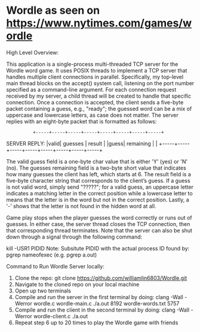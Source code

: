 # Wordle as seen on https://www.nytimes.com/games/wordle


High Level Overview: 

This application is a single-process multi-threaded TCP server for the Wordle word game. It uses POSIX threads to implement a TCP server
that handles multiple client connections in parallel. Specifically, my top-level main thread blocks on the accept() system call, listening 
on the port number specified as a command-line argument. For each connection request received by my server, a child thread will be created
to handle that specific connection. Once a connection is accepted, the client sends a five-byte packet containing a guess, e.g., "ready";
the guessed word can be a mix of uppercase and lowercase letters, as case does not matter. The server replies with an eight-byte packet that 
is formatted as follows:

              +-----+-----+-----+-----+-----+-----+-----+-----+
SERVER REPLY: |valid| guesses   |           result            |
              |guess| remaining |                             |
              +-----+-----+-----+-----+-----+-----+-----+-----+
              
The valid guess field is a one-byte char value that is either 'Y' (yes) or 'N' (no).
The guesses remaining field is a two-byte short value that indicates how many guesses the client has left, which starts at 6.
The result field is a five-byte character string that corresponds to the client’s guess. If a guess is not valid word, simply send "?????"; 
for a valid guess, an uppercase letter indicates a matching letter in the correct position while a lowercase letter to means that the letter
is in the word but not in the correct position. Lastly, a '-' shows that the letter is not found in the hidden word at all.

Game play stops when the player guesses the word correctly or runs out of guesses. In either case, the server thread closes the TCP connection, 
then that corresponding thread terminates. Note that the server can also be shut down through a signal through the following command: 

kill -USR1 PIDID        Note: Subsitute PIDID with the actual process ID found by: pgrep nameofexec (e.g. pgrep a.out)


Command to Run Wordle Server locally:
1. Clone the repo: git clone https://github.com/williamlin6803/Wordle.git
2. Navigate to the cloned repo on your local machine
3. Open up two terminals
4. Compile and run the server in the first terminal by doing:
   clang -Wall -Werror wordle.c wordle-main.c
   ./a.out 8192 wordle-words.txt 5757
6. Compile and run the client in the second terminal by doing:
   clang -Wall -Werror wordle-client.c
   ./a.out
7. Repeat step 6 up to 20 times to play the Wordle game with friends
